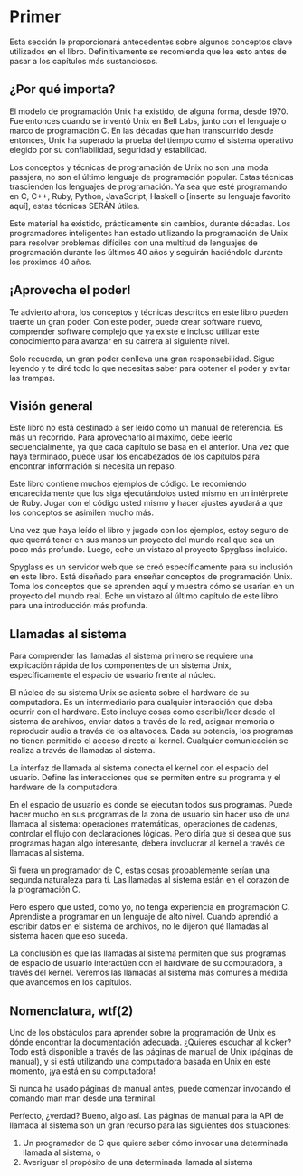 
# Primer

Esta sección le proporcionará antecedentes sobre algunos conceptos clave utilizados en el libro. Definitivamente se recomienda que lea esto antes de pasar a los capítulos más sustanciosos.

## ¿Por qué importa?

El modelo de programación Unix ha existido, de alguna forma, desde 1970. Fue entonces cuando se inventó Unix en Bell Labs, junto con el lenguaje o marco de programación C. En las décadas que han transcurrido desde entonces, Unix ha superado la prueba del tiempo como el sistema operativo elegido por su confiabilidad, seguridad y estabilidad.

Los conceptos y técnicas de programación de Unix no son una moda pasajera, no son el último lenguaje de programación popular. Estas técnicas trascienden los lenguajes de programación. Ya sea que esté programando en C, C++, Ruby, Python, JavaScript, Haskell o [inserte su lenguaje favorito aquí], estas técnicas SERÁN útiles.

Este material ha existido, prácticamente sin cambios, durante décadas. Los programadores inteligentes han estado utilizando la programación de Unix para resolver problemas difíciles con una multitud de lenguajes de programación durante los últimos 40 años y seguirán haciéndolo durante los próximos 40 años.

## ¡Aprovecha el poder!

Te advierto ahora, los conceptos y técnicas descritos en este libro pueden traerte un gran poder. Con este poder, puede crear software nuevo, comprender software complejo que ya existe e incluso utilizar este conocimiento para avanzar en su carrera al siguiente nivel.

Solo recuerda, un gran poder conlleva una gran responsabilidad. Sigue leyendo y te diré todo lo que necesitas saber para obtener el poder y evitar las trampas.

## Visión general

Este libro no está destinado a ser leído como un manual de referencia. Es más un recorrido. Para aprovecharlo al máximo, debe leerlo secuencialmente, ya que cada capítulo se basa en el anterior. Una vez que haya terminado, puede usar los encabezados de los capítulos para encontrar información si necesita un repaso.

Este libro contiene muchos ejemplos de código. Le recomiendo encarecidamente que los siga ejecutándolos usted mismo en un intérprete de Ruby. Jugar con el código usted mismo y hacer ajustes ayudará a que los conceptos se asimilen mucho más.

Una vez que haya leído el libro y jugado con los ejemplos, estoy seguro de que querrá tener en sus manos un proyecto del mundo real que sea un poco más profundo. Luego, eche un vistazo al proyecto Spyglass incluido.

Spyglass es un servidor web que se creó específicamente para su inclusión en este libro. Está diseñado para enseñar conceptos de programación Unix. Toma los conceptos que se aprenden aquí y muestra cómo se usarían en un proyecto del mundo real. Eche un vistazo al último capítulo de este libro para una introducción más profunda.

## Llamadas al sistema

Para comprender las llamadas al sistema primero se requiere una explicación rápida de los componentes de un sistema Unix, específicamente el espacio de usuario frente al núcleo.

El núcleo de su sistema Unix se asienta sobre el hardware de su computadora. Es un intermediario para cualquier interacción que deba ocurrir con el hardware. Esto incluye cosas como escribir/leer desde el sistema de archivos, enviar datos a través de la red, asignar memoria o reproducir audio a través de los altavoces. Dada su potencia, los programas no tienen permitido el acceso directo al kernel. Cualquier comunicación se realiza a través de llamadas al sistema.

La interfaz de llamada al sistema conecta el kernel con el espacio del usuario. Define las interacciones que se permiten entre su programa y el hardware de la computadora.

En el espacio de usuario es donde se ejecutan todos sus programas. Puede hacer mucho en sus programas de la zona de usuario sin hacer uso de una llamada al sistema: operaciones matemáticas, operaciones de cadenas, controlar el flujo con declaraciones lógicas. Pero diría que si desea que sus programas hagan algo interesante, deberá involucrar al kernel a través de llamadas al sistema.

Si fuera un programador de C, estas cosas probablemente serían una segunda naturaleza para ti. Las llamadas al sistema están en el corazón de la programación C.

Pero espero que usted, como yo, no tenga experiencia en programación C. Aprendiste a programar en un lenguaje de alto nivel. Cuando aprendió a escribir datos en el sistema de archivos, no le dijeron qué llamadas al sistema hacen que eso suceda.

La conclusión es que las llamadas al sistema permiten que sus programas de espacio de usuario interactúen con el hardware de su computadora, a través del kernel. Veremos las llamadas al sistema más comunes a medida que avancemos en los capítulos.

## Nomenclatura, wtf(2)

Uno de los obstáculos para aprender sobre la programación de Unix es dónde encontrar la documentación adecuada. ¿Quieres escuchar al kicker? Todo está disponible a través de las páginas de manual de Unix (páginas de manual), y si está utilizando una computadora basada en Unix en este momento, ¡ya está en su computadora!

Si nunca ha usado páginas de manual antes, puede comenzar invocando el comando man man desde una terminal.

Perfecto, ¿verdad? Bueno, algo así. Las páginas de manual para la API de llamada al sistema son un gran recurso para las siguientes dos situaciones:

1. Un programador de C que quiere saber cómo invocar una determinada llamada al sistema, o
1. Averiguar el propósito de una determinada llamada al sistema

